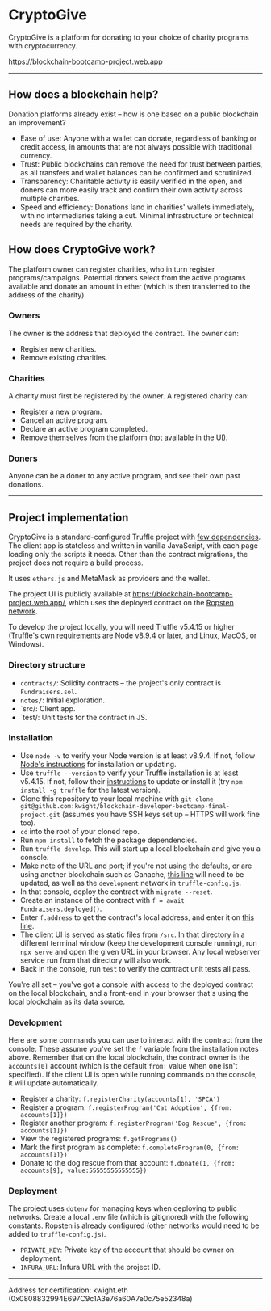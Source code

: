 # CryptoGive

CryptoGive is a platform for donating to your choice of charity programs with cryptocurrency.

https://blockchain-bootcamp-project.web.app

---

## How does a blockchain help?

Donation platforms already exist – how is one based on a public blockchain an improvement?

- Ease of use: Anyone with a wallet can donate, regardless of banking or credit access, in amounts that are not always possible with traditional currency.
- Trust: Public blockchains can remove the need for trust between parties, as all transfers and wallet balances can be confirmed and scrutinized.
- Transparency: Charitable activity is easily verified in the open, and doners can more easily track and confirm their own activity across multiple charities.
- Speed and efficiency: Donations land in charities' wallets immediately, with no intermediaries taking a cut. Minimal infrastructure or technical needs are required by the charity.

## How does CryptoGive work?

The platform owner can register charities, who in turn register programs/campaigns. Potential doners select from the active programs available and donate an amount in ether (which is then transferred to the address of the charity).

### Owners

The owner is the address that deployed the contract. The owner can:

* Register new charities.
* Remove existing charities.

### Charities

A charity must first be registered by the owner. A registered charity can:

* Register a new program.
* Cancel an active program.
* Declare an active program completed.
* Remove themselves from the platform (not available in the UI).

### Doners

Anyone can be a doner to any active program, and see their own past donations.

---

## Project implementation

CryptoGive is a standard-configured Truffle project with [few dependencies](https://github.com/kwight/blockchain-developer-bootcamp-final-project/blob/main/package.json#L22). The client app is stateless and written in vanilla JavaScript, with each page loading only the scripts it needs. Other than the contract migrations, the project does not require a build process.

It uses `ethers.js` and MetaMask as providers and the wallet.

The project UI is publicly available at https://blockchain-bootcamp-project.web.app/, which uses the deployed contract on the [Ropsten network](https://ropsten.etherscan.io/address/0x56dc89637668ba2D911B0A2b9406568Fd42a7432).

To develop the project locally, you will need Truffle v5.4.15 or higher (Truffle's own [requirements](https://www.trufflesuite.com/docs/truffle/getting-started/installation) are Node v8.9.4 or later, and Linux, MacOS, or Windows).

### Directory structure

* `contracts/`: Solidity contracts – the project's only contract is `Fundraisers.sol`.
* `notes/`: Initial exploration.
* `src/: Client app.
* `test/: Unit tests for the contract in JS.

### Installation

* Use `node -v` to verify your Node version is at least v8.9.4. If not, follow [Node's instructions](https://nodejs.dev/learn/how-to-install-nodejs) for installation or updating.
* Use `truffle --version` to verify your Truffle installation is at least v5.4.15. If not, follow their [instructions](https://www.trufflesuite.com/docs/truffle/getting-started/installation) to update or install it (try `npm install -g truffle` for the latest version).
* Clone this repository to your local machine with `git clone git@github.com:kwight/blockchain-developer-bootcamp-final-project.git` (assumes you have SSH keys set up – HTTPS will work fine too).
* `cd` into the root of your cloned repo.
* Run `npm install` to fetch the package dependencies.
* Run `truffle develop`. This will start up a local blockchain and give you a console.
* Make note of the URL and port; if you're not using the defaults, or are using another blockchain such as Ganache, [this line](https://github.com/kwight/blockchain-developer-bootcamp-final-project/blob/main/src/scripts/fundraisers.js#L28) will need to be updated, as well as the `development` network in `truffle-config.js`.
* In that console, deploy the contract with `migrate --reset`.
* Create an instance of the contract with `f = await Fundraisers.deployed()`.
* Enter `f.address` to get the contract's local address, and enter it on [this line](https://github.com/kwight/blockchain-developer-bootcamp-final-project/blob/main/src/scripts/fundraisers.js#L5).
* The client UI is served as static files from `/src`. In that directory in a different terminal window (keep the development console running), run `npx serve` and open the given URL in your browser. Any local webserver service run from that directory will also work.
* Back in the console, run `test` to verify the contract unit tests all pass.

You're all set – you've got a console with access to the deployed contract on the local blockchain, and a front-end in your browser that's using the local blockchain as its data source.

### Development

Here are some commands you can use to interact with the contract from the console. These assume you've set the `f` variable from the installation notes above. Remember that on the local blockchain, the contract owner is the `accounts[0]` account (which is the default `from:` value when one isn't specified). If the client UI is open while running commands on the console, it will update automatically.

* Register a charity: `f.registerCharity(accounts[1], 'SPCA')`
* Register a program: `f.registerProgram('Cat Adoption', {from: accounts[1]})`
* Register another program: `f.registerProgram('Dog Rescue', {from: accounts[1]})`
* View the registered programs: `f.getPrograms()`
* Mark the first program as complete: `f.completeProgram(0, {from: accounts[1]})`
* Donate to the dog rescue from that account: `f.donate(1, {from: accounts[9], value:55555555555555})`

### Deployment

The project uses `dotenv` for managing keys when deploying to public networks. Create a local `.env` file (which is gitignored) with the following constants. Ropsten is already configured (other networks would need to be added to `truffle-config.js`).

* `PRIVATE_KEY`: Private key of the account that should be owner on deployment.
* `INFURA_URL`: Infura URL with the project ID.

---

Address for certification: kwight.eth (0x0808832994E697C9c1A3e76a60A7e0c75e52348a)

